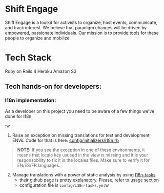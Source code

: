 Shift Engage
========
Shift Engage is a toolkit for activists to organize, host events, communicate, and track interest.
We believe that paradigm changes will be driven by empowered, passionate individuals.
Our mission is to provide tools for these people to organize and mobilize.

Tech Stack
=========
Ruby on Rails 4
Heroku
Amazon S3

## Tech hands-on for developers: ##
### I18n implementation: ###
As a developer on this project you need to be aware of a few things we've done for I18n:

:w
 1. Raise an exception on missing translations for test and development ENVs.
     Code for that is here: [config/initializers/i18n.rb](https://github.com/ThoughtWorksInc/ffstrike/blob/master/config/initializers/i18n.rb)
>    **NOTE:**
>     If you see the exception in one of these environments, it means that locale key usused in the view is missing and it is your responsobility to fix it in the locales files. Make sure to verify it for EN/ES/FR languages.

 2. Manage translations with a power of static analysis by using [I18n-tasks](https://github.com/glebm/i18n-tasks)
      * their github page is pretty explanatory. Please, refer to [usage section](https://github.com/glebm/i18n-tasks#usage)
      * configuration file is `config/i18n-tasks.yml`w
